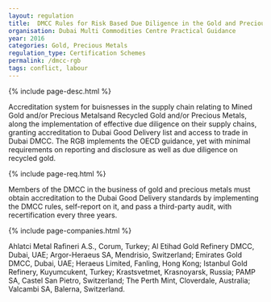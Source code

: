 ```yaml
---
layout: regulation
title:  DMCC Rules for Risk Based Due Diligence in the Gold and Precious Metals Supply Chain (DMCC RGB)
organisation: Dubai Multi Commodities Centre Practical Guidance
year: 2016
categories: Gold, Precious Metals
regulation_type: Certification Schemes
permalink: /dmcc-rgb
tags: conflict, labour
---
```


{% include page-desc.html %}

Accreditation system for buisnesses in the supply chain relating to Mined Gold and/or Precious Metalsand Recycled Gold and/or Precious Metals, along the implementation of effective due diligence on their supply chains, granting accreditation to Dubai Good Delivery list and access to trade in Dubai DMCC. The RGB implements the OECD guidance, yet with minimal requirements on reporting and disclosure as well as due diligence on recycled gold.

{% include page-req.html %}

Members of the DMCC in the business of gold and precious metals must obtain accreditation to the Dubai Good Delivery standards by implementing the DMCC rules, self-report on it, and pass a third-party audit, with recertification every three years.

{% include page-companies.html %}

Ahlatci Metal Rafineri A.S., Corum, Turkey; Al Etihad Gold Refinery DMCC, Dubai, UAE; Argor-Heraeus SA, Mendrisio, Switzerland; Emirates Gold DMCC, Dubai, UAE; Heraeus Limited, Fanling, Hong Kong; Istanbul Gold Refinery, Kuyumcukent, Turkey; Krastsvetmet, Krasnoyarsk, Russia; PAMP SA, Castel San Pietro, Switzerland; The Perth Mint, Cloverdale, Australia; Valcambi SA, Balerna, Switzerland.
